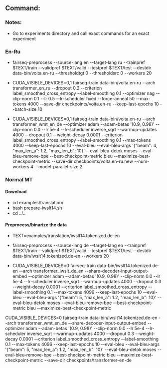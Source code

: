 
## Command:
### Notes:
* Go to experiments directory and call exact commands for an exact experiment
### En-Ru
* fairseq-preprocess --source-lang en --target-lang ru --trainpref $TEXT/train --validpref $TEXT/valid --testpref $TEXT/test --destdir data-bin/voita.en-ru --thresholdtgt 0 --thresholdsrc 0 --workers 20
* CUDA_VISIBLE_DEVICES=0,1 fairseq-train data-bin/voita.en-ru --arch transformer_en_ru --dropout 0.2 --criterion label_smoothed_cross_entropy --label-smoothing 0.1 --optimizer nag --clip-norm 0.1 --lr 0.5 --lr-scheduler fixed --force-anneal 50 --max-tokens 4000 --save-dir checkpoints/voita.en-ru --keep-last-epochs 10 --batch-size 10

* CUDA_VISIBLE_DEVICES=0,1 fairseq-train data-bin/voita.en-ru --arch transformer_wmt_en_de --optimizer adam --adam-betas '(0.9, 0.98)' --clip-norm 0.0 --lr 5e-4 --lr-scheduler inverse_sqrt --warmup-updates 4000 --dropout 0.1 --weight-decay 0.0001 --criterion label_smoothed_cross_entropy --label-smoothing 0.1 --max-tokens 4000 --keep-last-epochs 10 --eval-bleu --eval-bleu-args '{"beam": 4, "max_len_a": 1.2, "max_len_b": 10}' --eval-bleu-detok moses --eval-bleu-remove-bpe --best-checkpoint-metric bleu --maximize-best-checkpoint-metric --save-dir checkpoints/voita.en-ru.new --num-workers 4 --model-parallel-size 2

### Normal MT
<!-- * TEXT=examples/translation/wmt17_en_de
* fairseq-preprocess --source-lang en --target-lang de --trainpref $TEXT/train --validpref $TEXT/valid --testpref $TEXT/test --destdir data-bin/wmt17_en_de --thresholdtgt 0 --thresholdsrc 0 --workers 20
* CUDA_VISIBLE_DEVICES=0,1 fairseq-train data-bin/wmt17_en_de --arch fconv_wmt_en_de --dropout 0.2 --criterion label_smoothed_cross_entropy --label-smoothing 0.1 --optimizer nag --clip-norm 0.1 --lr 0.5 --lr-scheduler fixed --force-anneal 50 --max-tokens 4000 --save-dir checkpoints/fconv_wmt_en_de --keep-last-epochs 10 --scoring bleu -->



#### Download
* cd examples/translation/
* bash prepare-iwslt14.sh
* cd ../..

#### Preprocess/binarize the data
* TEXT=examples/translation/iwslt14.tokenized.de-en
* fairseq-preprocess --source-lang de --target-lang en --trainpref $TEXT/train --validpref $TEXT/valid --testpref $TEXT/test --destdir data-bin/iwslt14.tokenized.de-en --workers 20

* CUDA_VISIBLE_DEVICES=0 fairseq-train data-bin/iwslt14.tokenized.de-en --arch transformer_iwslt_de_en --share-decoder-input-output-embed --optimizer adam --adam-betas '(0.9, 0.98)' --clip-norm 0.0 --lr 5e-4 --lr-scheduler inverse_sqrt --warmup-updates 4000 --dropout 0.3 --weight-decay 0.0001 --criterion label_smoothed_cross_entropy --label-smoothing 0.1 --max-tokens 4096 --keep-last-epochs 10 --eval-bleu --eval-bleu-args '{"beam": 5, "max_len_a": 1.2, "max_len_b": 10}' --eval-bleu-detok moses --eval-bleu-remove-bpe --best-checkpoint-metric bleu --maximize-best-checkpoint-metric 

CUDA_VISIBLE_DEVICES=0 fairseq-train data-bin/iwslt14.tokenized.de-en --arch transformer_wmt_en_de --share-decoder-input-output-embed --optimizer adam --adam-betas '(0.9, 0.98)' --clip-norm 0.0 --lr 5e-4 --lr-scheduler inverse_sqrt --warmup-updates 4000 --dropout 0.3 --weight-decay 0.0001 --criterion label_smoothed_cross_entropy --label-smoothing 0.1 --max-tokens 4096 --keep-last-epochs 10 --eval-bleu --eval-bleu-args '{"beam": 5, "max_len_a": 1.2, "max_len_b": 10}' --eval-bleu-detok moses --eval-bleu-remove-bpe --best-checkpoint-metric bleu --maximize-best-checkpoint-metric --save-dir checkpoints/transformer-en-de
